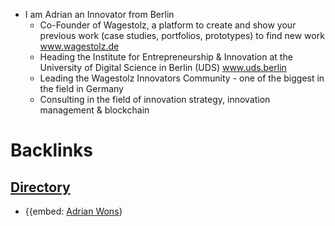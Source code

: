 - I am Adrian an Innovator from Berlin
    - Co-Founder of Wagestolz, a platform to create and show your previous work (case studies, portfolios, prototypes) to find new work www.wagestolz.de 
    - Heading the Institute for Entrepreneurship & Innovation at the University of Digital Science in Berlin (UDS) www.uds.berlin
    - Leading the Wagestolz Innovators Community - one of the biggest in the field in Germany
    - Consulting in the field of innovation strategy, innovation management & blockchain

# Backlinks
## [Directory](<Directory.md>)
- {{embed: [Adrian Wons](<Adrian Wons.md>)}

